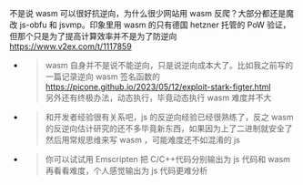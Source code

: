 
不是说 wasm 可以很好抗逆向，为什么很少网站用 wasm 反爬？大部分都还是魔改 js-obfu 和 jsvmp。印象里用 wasm 的只有德国 hetzner 托管的 PoW 验证，但那个只是为了提高计算效率并不是为了防逆向 https://www.v2ex.com/t/1117859
- > wasm 自身并不是说不能逆向，只是说逆向成本大了。比如我之前写的一篇记录逆向 wasm 签名函数的 https://picone.github.io/2023/05/12/exploit-stark-figter.html <br> 另外还有终极办法，动态执行，毕竟动态执行 wasm 难度并不大
- > 和开发者经验很有关系吧，js 的反逆向经验已经很熟练了，反之 wasm 的反逆向估计研究的还不多毕竟新东西，如果因为上了二进制就安全了然后用常规思维来写 wasm ，可能难度还不如混淆的 js
- > 你可以试试用 Emscripten 把 C/C++代码分别输出为 js 代码和 wasm 再看看难度，个人感觉输出为 js 代码更难分析
